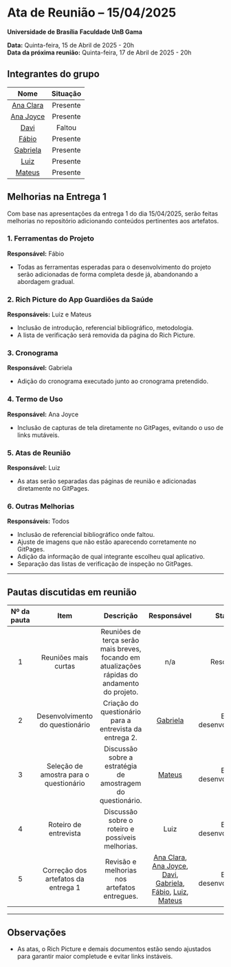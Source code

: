 # Ata de Reunião – 15/04/2025

**Universidade de Brasília**
**Faculdade UnB Gama**

**Data:** Quinta-feira, 15 de Abril de 2025 - 20h  
**Data da próxima reunião:** Quinta-feira, 17 de Abril de 2025 - 20h

## Integrantes do grupo

| Nome | Situação|
|:----:|:-------:|
| [Ana Clara](https://github.com/anabborges) | Presente |
| [Ana Joyce](https://github.com/anajoyceamorim) | Presente |
| [Davi](https://github.com/daviRolvr) | Faltou |
| [Fábio](https://github.com/fabinsz) | Presente |
| [Gabriela](https://github.com/gaubiela) | Presente |
| [Luiz](https://github.com/luizfaria1989) | Presente |
| [Mateus](https://github.com/MVConsorte) | Presente |

## Melhorias na Entrega 1

Com base nas apresentações da entrega 1 do dia 15/04/2025, serão feitas melhorias no repositório adicionando conteúdos pertinentes aos artefatos.

### 1. Ferramentas do Projeto  
**Responsável:** Fábio  
- Todas as ferramentas esperadas para o desenvolvimento do projeto serão adicionadas de forma completa desde já, abandonando a abordagem gradual.

### 2. Rich Picture do App Guardiões da Saúde  
**Responsáveis:** Luiz e Mateus  
- Inclusão de introdução, referencial bibliográfico, metodologia.  
- A lista de verificação será removida da página do Rich Picture.

### 3. Cronograma  
**Responsável:** Gabriela  
- Adição do cronograma executado junto ao cronograma pretendido.

### 4. Termo de Uso  
**Responsável:** Ana Joyce  
- Inclusão de capturas de tela diretamente no GitPages, evitando o uso de links mutáveis.

### 5. Atas de Reunião  
**Responsável:** Luiz  
- As atas serão separadas das páginas de reunião e adicionadas diretamente no GitPages.

### 6. Outras Melhorias  
**Responsáveis:** Todos  
- Inclusão de referencial bibliográfico onde faltou.  
- Ajuste de imagens que não estão aparecendo corretamente no GitPages.  
- Adição da informação de qual integrante escolheu qual aplicativo.  
- Separação das listas de verificação de inspeção no GitPages.

---

## Pautas discutidas em reunião

| Nº da pauta | Item                        | Descrição                                                                                     | Responsável                    | Status              |
|:-----------:|:---------------------------:|:---------------------------------------------------------------------------------------------:|:------------------------------:|:-------------------:|
| 1           | Reuniões mais curtas                | Reuniões de terça serão mais breves, focando em atualizações rápidas do andamento do projeto. | n/a                           | Resolvida          |
| 2           | Desenvolvimento do questionário     | Criação do questionário para a entrevista da entrega 2.                                  | [Gabriela](https://github.com/gaubiela)                      | Em desenvolvimento |
| 3           | Seleção de amostra para o questionário | Discussão sobre a estratégia de amostragem do questionário.                              | [Mateus](https://github.com/MVConsorte)                        | Em desenvolvimento |
| 4           | Roteiro de entrevista               | Discussão sobre o roteiro e possíveis melhorias.                                          | Luiz                          | Em desenvolvimento |
| 5           | Correção dos artefatos da entrega 1 | Revisão e melhorias nos artefatos entregues.                                              | [Ana Clara](https://github.com/anabborges), [Ana Joyce](https://github.com/anajoyceamorim), [Davi](https://github.com/daviRolvr), [Gabriela](https://github.com/gaubiela), [Fábio](https://github.com/fabinsz), [Luiz](https://github.com/luizfaria1989), [Mateus](https://github.com/MVConsorte) | Em desenvolvimento |

---

## Observações
- As atas, o Rich Picture e demais documentos estão sendo ajustados para garantir maior completude e evitar links instáveis.
